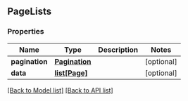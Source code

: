 ## PageLists

### Properties
Name | Type | Description | Notes
------------ | ------------- | ------------- | -------------
**pagination** | [**Pagination**](#Pagination) |  | [optional] 
**data** | [**list[Page]**](#Page) |  | [optional] 

[[Back to Model list]](#documentation-for-models) [[Back to API list]](#documentation-for-api-endpoints)


